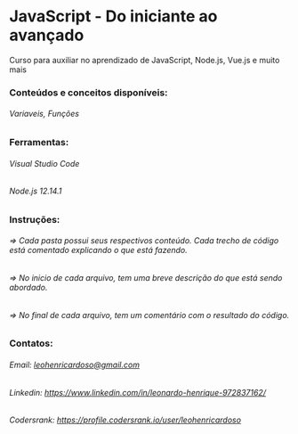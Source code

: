 # JavaScript - Do iniciante ao avançado

Curso para auxiliar no aprendizado de JavaScript, Node.js, Vue.js e muito mais

### Conteúdos e conceitos disponíveis:
###### Variaveis, Funções

### Ferramentas:
###### Visual Studio Code
###### Node.js 12.14.1

### Instruções:
###### => Cada pasta possui seus respectivos conteúdo. Cada trecho de código está comentado explicando o que está fazendo.
###### => No inicio de cada arquivo, tem uma breve descrição do que está sendo abordado.
###### => No final de cada arquivo, tem um comentário com o resultado do código.

### Contatos:
###### Email: leohenricardoso@gmail.com
###### Linkedin: https://www.linkedin.com/in/leonardo-henrique-972837162/
###### Codersrank: https://profile.codersrank.io/user/leohenricardoso
